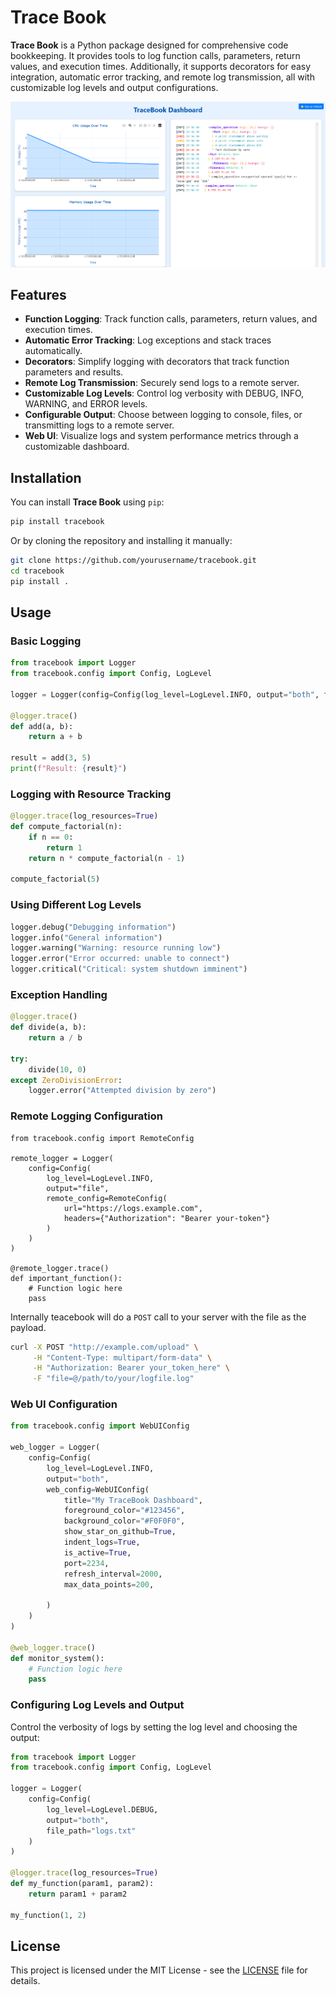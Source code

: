 # Trace Book

**Trace Book** is a Python package designed for comprehensive code bookkeeping. It provides tools to log function calls, parameters, return values, and execution times. Additionally, it supports decorators for easy integration, automatic error tracking, and remote log transmission, all with customizable log levels and output configurations.

![UI](./example/example-ui.png)

## Features

- **Function Logging**: Track function calls, parameters, return values, and execution times.
- **Automatic Error Tracking**: Log exceptions and stack traces automatically.
- **Decorators**: Simplify logging with decorators that track function parameters and results.
- **Remote Log Transmission**: Securely send logs to a remote server.
- **Customizable Log Levels**: Control log verbosity with DEBUG, INFO, WARNING, and ERROR levels.
- **Configurable Output**: Choose between logging to console, files, or transmitting logs to a remote server.
- **Web UI**: Visualize logs and system performance metrics through a customizable dashboard.

## Installation

You can install **Trace Book** using `pip`:

```bash
pip install tracebook
```

Or by cloning the repository and installing it manually:

```bash
git clone https://github.com/yourusername/tracebook.git
cd tracebook
pip install .
```

## Usage

### Basic Logging

```python
from tracebook import Logger
from tracebook.config import Config, LogLevel

logger = Logger(config=Config(log_level=LogLevel.INFO, output="both", file_path="app.log"))

@logger.trace()
def add(a, b):
    return a + b

result = add(3, 5)
print(f"Result: {result}")
```

### Logging with Resource Tracking

```python
@logger.trace(log_resources=True)
def compute_factorial(n):
    if n == 0:
        return 1
    return n * compute_factorial(n - 1)

compute_factorial(5)
```

### Using Different Log Levels

```python
logger.debug("Debugging information")
logger.info("General information")
logger.warning("Warning: resource running low")
logger.error("Error occurred: unable to connect")
logger.critical("Critical: system shutdown imminent")
```

### Exception Handling

```python
@logger.trace()
def divide(a, b):
    return a / b

try:
    divide(10, 0)
except ZeroDivisionError:
    logger.error("Attempted division by zero")
```

### Remote Logging Configuration

```python{7,10}
from tracebook.config import RemoteConfig

remote_logger = Logger(
    config=Config(
        log_level=LogLevel.INFO,
        output="file",
        remote_config=RemoteConfig(
            url="https://logs.example.com",
            headers={"Authorization": "Bearer your-token"}
        )
    )
)

@remote_logger.trace()
def important_function():
    # Function logic here
    pass
```

Internally teacebook will do a `POST` call to your server with the file as the payload.

```sh
curl -X POST "http://example.com/upload" \
     -H "Content-Type: multipart/form-data" \
     -H "Authorization: Bearer your_token_here" \
     -F "file=@/path/to/your/logfile.log"
```

### Web UI Configuration

```python
from tracebook.config import WebUIConfig

web_logger = Logger(
    config=Config(
        log_level=LogLevel.INFO,
        output="both",
        web_config=WebUIConfig(
            title="My TraceBook Dashboard",
            foreground_color="#123456",
            background_color="#F0F0F0",
            show_star_on_github=True,
            indent_logs=True,
            is_active=True,
            port=2234,
            refresh_interval=2000,
            max_data_points=200,

        )
    )
)

@web_logger.trace()
def monitor_system():
    # Function logic here
    pass
```

### Configuring Log Levels and Output

Control the verbosity of logs by setting the log level and choosing the output:

```python
from tracebook import Logger
from tracebook.config import Config, LogLevel

logger = Logger(
    config=Config(
        log_level=LogLevel.DEBUG,
        output="both",
        file_path="logs.txt"
    )
)

@logger.trace(log_resources=True)
def my_function(param1, param2):
    return param1 + param2

my_function(1, 2)
```

## License

This project is licensed under the MIT License - see the [LICENSE](LICENSE) file for details.
